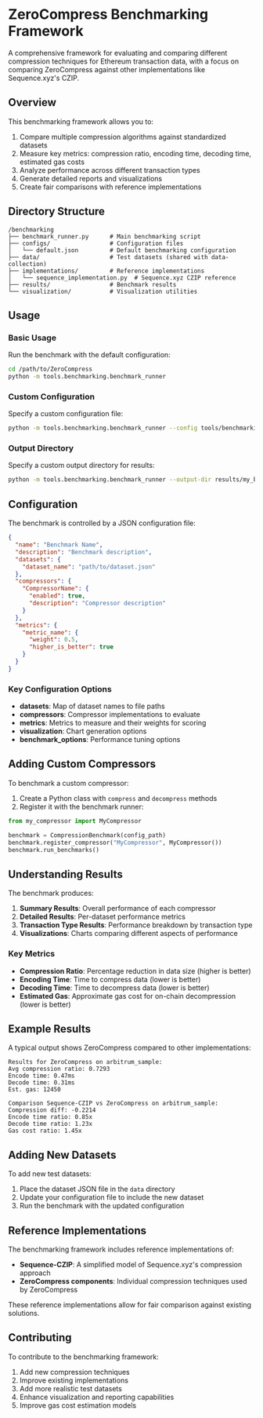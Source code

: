 # ZeroCompress Benchmarking Framework

A comprehensive framework for evaluating and comparing different compression techniques for Ethereum transaction data, with a focus on comparing ZeroCompress against other implementations like Sequence.xyz's CZIP.

## Overview

This benchmarking framework allows you to:

1. Compare multiple compression algorithms against standardized datasets
2. Measure key metrics: compression ratio, encoding time, decoding time, estimated gas costs
3. Analyze performance across different transaction types
4. Generate detailed reports and visualizations
5. Create fair comparisons with reference implementations

## Directory Structure

```
/benchmarking
├── benchmark_runner.py      # Main benchmarking script
├── configs/                 # Configuration files
│   └── default.json         # Default benchmarking configuration
├── data/                    # Test datasets (shared with data-collection)
├── implementations/         # Reference implementations
│   └── sequence_implementation.py  # Sequence.xyz CZIP reference
├── results/                 # Benchmark results
└── visualization/           # Visualization utilities
```

## Usage

### Basic Usage

Run the benchmark with the default configuration:

```bash
cd /path/to/ZeroCompress
python -m tools.benchmarking.benchmark_runner
```

### Custom Configuration

Specify a custom configuration file:

```bash
python -m tools.benchmarking.benchmark_runner --config tools/benchmarking/configs/my_config.json
```

### Output Directory

Specify a custom output directory for results:

```bash
python -m tools.benchmarking.benchmark_runner --output-dir results/my_benchmark
```

## Configuration

The benchmark is controlled by a JSON configuration file:

```json
{
  "name": "Benchmark Name",
  "description": "Benchmark description",
  "datasets": {
    "dataset_name": "path/to/dataset.json"
  },
  "compressors": {
    "CompressorName": {
      "enabled": true,
      "description": "Compressor description"
    }
  },
  "metrics": {
    "metric_name": {
      "weight": 0.5,
      "higher_is_better": true
    }
  }
}
```

### Key Configuration Options

- **datasets**: Map of dataset names to file paths
- **compressors**: Compressor implementations to evaluate
- **metrics**: Metrics to measure and their weights for scoring
- **visualization**: Chart generation options
- **benchmark_options**: Performance tuning options

## Adding Custom Compressors

To benchmark a custom compressor:

1. Create a Python class with `compress` and `decompress` methods
2. Register it with the benchmark runner:

```python
from my_compressor import MyCompressor

benchmark = CompressionBenchmark(config_path)
benchmark.register_compressor("MyCompressor", MyCompressor())
benchmark.run_benchmarks()
```

## Understanding Results

The benchmark produces:

1. **Summary Results**: Overall performance of each compressor
2. **Detailed Results**: Per-dataset performance metrics
3. **Transaction Type Results**: Performance breakdown by transaction type
4. **Visualizations**: Charts comparing different aspects of performance

### Key Metrics

- **Compression Ratio**: Percentage reduction in data size (higher is better)
- **Encoding Time**: Time to compress data (lower is better)
- **Decoding Time**: Time to decompress data (lower is better)
- **Estimated Gas**: Approximate gas cost for on-chain decompression (lower is better)

## Example Results

A typical output shows ZeroCompress compared to other implementations:

```
Results for ZeroCompress on arbitrum_sample:
Avg compression ratio: 0.7293
Encode time: 0.47ms
Decode time: 0.31ms
Est. gas: 12450

Comparison Sequence-CZIP vs ZeroCompress on arbitrum_sample:
Compression diff: -0.2214
Encode time ratio: 0.85x
Decode time ratio: 1.23x
Gas cost ratio: 1.45x
```

## Adding New Datasets

To add new test datasets:

1. Place the dataset JSON file in the `data` directory
2. Update your configuration file to include the new dataset
3. Run the benchmark with the updated configuration

## Reference Implementations

The benchmarking framework includes reference implementations of:

- **Sequence-CZIP**: A simplified model of Sequence.xyz's compression approach
- **ZeroCompress components**: Individual compression techniques used by ZeroCompress

These reference implementations allow for fair comparison against existing solutions.

## Contributing

To contribute to the benchmarking framework:

1. Add new compression techniques
2. Improve existing implementations
3. Add more realistic test datasets
4. Enhance visualization and reporting capabilities
5. Improve gas cost estimation models 